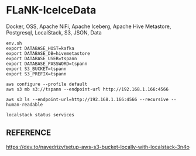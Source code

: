 # FLaNK-IceIceData
Docker, OSS, Apache NiFi, Apache Iceberg, Apache Hive Metastore, Postgresql, LocalStack, S3, JSON, Data



````
env.sh
export DATABASE_HOST=kafka
export DATABASE_DB=hivemetastore
export DATABASE_USER=tspann
export DATABASE_PASSWORD=tspann
export S3_BUCKET=tspann
export S3_PREFIX=tspann

aws configure --profile default
aws s3 mb s3://tspann --endpoint-url http://192.168.1.166:4566

aws s3 ls --endpoint-url=http://192.168.1.166:4566 --recursive --human-readable

localstack status services
````


## REFERENCE

https://dev.to/navedrizv/setup-aws-s3-bucket-locally-with-localstack-3n4o

